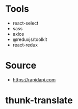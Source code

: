 # Tools

- react-select
- sass
- axios
- @reduxjs/toolkit
- react-redux

# Source

- https://rapidapi.com
# thunk-translate
